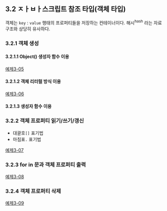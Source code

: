 ## 3.2 ㅈㅏㅂㅏ스크립트 참조 타입(객체 타입)
객체는 `key` : `value` 행태의 프로퍼티들을 저장하는 컨테이너이다. 해시<sup>hash</sup> 라는 자료구조와 상당히 유사하다.

### 3.2.1 객체 생성

#### 3.2.1.1 Object() 생성자 함수 이용
[예제3-05][3-05]

#### 3.2.1.2 객체 리터럴 방식 이용
[예제3-06][3-06]

#### 3.2.1.3 생성자 함수 이용

### 3.2.2 객체 프로퍼티 읽기/쓰기/갱신
- 대괄호`[]` 표기법
- 마침표`.` 표기법

[예제3-07][3-07]

### 3.2.3 for in 문과 객체 프로퍼티 출력
[예제3-08][3-08]

### 3.2.4 객체 프로퍼티 삭제
[예제3-09][3-09]


[3-05]: ../src/ch3/ex3.05.html
[3-06]: ../src/ch3/ex3.06.html
[3-07]: ../src/ch3/ex3.07.html
[3-08]: ../src/ch3/ex3.08.html
[3-09]: ../src/ch3/ex3.09.html
